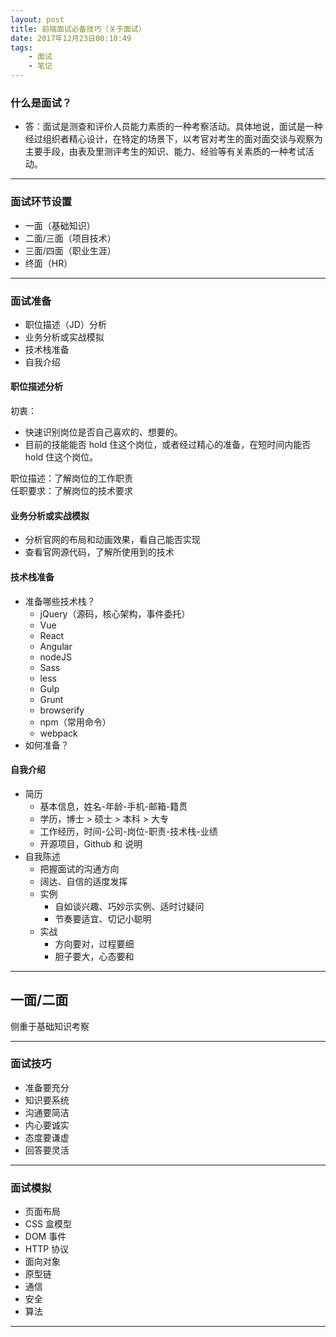 ```yaml
---
layout: post
title: 前端面试必备技巧（关于面试）
date: 2017年12月23日00:10:49
tags: 
    - 面试 
    - 笔记
---
```


### 什么是面试？
-   答：面试是测查和评价人员能力素质的一种考察活动。具体地说，面试是一种经过组织者精心设计，在特定的场景下，以考官对考生的面对面交谈与观察为主要手段，由表及里测评考生的知识、能力、经验等有关素质的一种考试活动。

---

### 面试环节设置
-   一面（基础知识）
-   二面/三面（项目技术）
-   三面/四面（职业生涯）
-   终面（HR）

---

### 面试准备
-   职位描述（JD）分析
-   业务分析或实战模拟
-   技术栈准备
-   自我介绍

#### 职位描述分析
初衷：
-   快速识别岗位是否自己喜欢的、想要的。
-   目前的技能能否 hold 住这个岗位，或者经过精心的准备，在短时间内能否 hold 住这个岗位。

职位描述：了解岗位的工作职责
<br>
任职要求：了解岗位的技术要求

#### 业务分析或实战模拟
-   分析官网的布局和动画效果，看自己能否实现
-   查看官网源代码，了解所使用到的技术

#### 技术栈准备
-   准备哪些技术栈？
    -   jQuery（源码，核心架构，事件委托）
    -   Vue
    -   React
    -   Angular
    -   nodeJS
    -   Sass
    -   less
    -   Gulp
    -   Grunt
    -   browserify
    -   npm（常用命令）
    -   webpack
-   如何准备？

#### 自我介绍
-   简历
    -   基本信息，姓名-年龄-手机-邮箱-籍贯
    -   学历，博士 > 硕士 > 本科 > 大专
    -   工作经历，时间-公司-岗位-职责-技术栈-业绩
    -   开源项目，Github 和 说明   
-   自我陈述
    -   把握面试的沟通方向
    -   阔达、自信的适度发挥
    -   实例
        -   自如谈兴趣、巧妙示实例、适时讨疑问
        -   节奏要适宜、切记小聪明
    -  实战
        -  方向要对，过程要细
        -  胆子要大，心态要和


---

## 一面/二面
侧重于基础知识考察

---

### 面试技巧
-   准备要充分
-   知识要系统
-   沟通要简洁
-   内心要诚实
-   态度要谦虚
-   回答要灵活

---

### 面试模拟
-   页面布局
-   CSS 盒模型
-   DOM 事件
-   HTTP 协议
-   面向对象
-   原型链
-   通信
-   安全
-   算法

---
